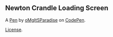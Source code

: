 Newton Crandle Loading Screen
-----------------------------


A [Pen](https://codepen.io/oMgItSParadise/pen/abPqRmz) by [oMgItSParadise](https://codepen.io/oMgItSParadise) on [CodePen](https://codepen.io).

[License](https://codepen.io/license/pen/abPqRmz).